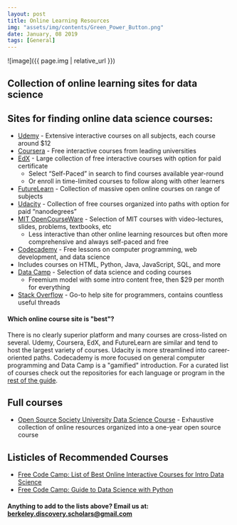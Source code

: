 ```yaml
---
layout: post
title: Online Learning Resources
img: "assets/img/contents/Green_Power_Button.png"
date: January, 08 2019
tags: [General]
---
```


![image]({{ page.img | relative_url }})

## Collection of online learning sites for data science

## Sites for finding online data science courses:
* [Udemy](https://www.udemy.com/) - Extensive interactive courses on all subjects, each course around $12
* [Coursera](https://www.coursera.org/) - Free interactive courses from leading universities
* [EdX](https://www.edx.org/) - Large collection of free interactive courses with option for paid certificate
  * Select “Self-Paced” in search to find courses available year-round
  * Or enroll in time-limited courses to follow along with other learners
* [FutureLearn](https://www.futurelearn.com/) - Collection of massive open online courses on range of subjects
* [Udacity](https://www.udacity.com/) - Collection of free courses organized into paths with option for paid “nanodegrees”
* [MIT OpenCourseWare](https://ocw.mit.edu/index.htm) - Selection of MIT courses with video-lectures, slides, problems, textbooks, etc
  * Less interactive than other online learning resources but often more comprehensive and always self-paced and free
* [Codecademy](https://www.codecademy.com/) - Free lessons on computer programming, web development, and data science 
 * Includes courses on HTML, Python, Java, JavaScript, SQL, and more
* [Data Camp](https://www.datacamp.com/home) - Selection of data science and coding courses
  * Freemium model with some intro content free, then $29 per month for everything
* [Stack Overflow](https://stackoverflow.com/) - Go-to help site for programmers, contains countless useful threads

#### Which online course site is "best"? 
There is no clearly superior platform and many courses are cross-listed on several. Udemy, Coursera, EdX, and FutureLearn are similar and tend to host the largest variety of courses. Udacity is more streamlined into career-oriented paths. Codecademy is more focused on general computer programming and Data Camp is a "gamified" introduction. For a curated list of courses check out the repositories for each language or program in the [rest of the guide](https://data-scholars-discovery-guide.github.io/Table_of_Contents/).

## Full courses
* [Open Source Society University Data Science Course](https://github.com/ossu/data-science) - Exhaustive collection of online resources organized into a one-year open source course

## Listicles of Recommended Courses
* [Free Code Camp: List of Best Online Interactive Courses for Intro Data Science](https://medium.freecodecamp.org/i-ranked-all-the-best-data-science-intro-courses-based-on-thousands-of-data-points-db5dc7e3eb8e)
* [Free Code Camp: Guide to Data Science with Python](https://medium.freecodecamp.org/a-path-for-you-to-learn-analytics-and-data-skills-bd48ccde7325)

#### Anything to add to the lists above? Email us at: berkeley.discovery.scholars@gmail.com

